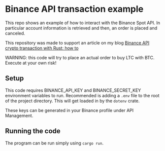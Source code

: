 # Binance API transaction example

This repo shows an example of how to interact with the Binance Spot API. In particular account information is retrieved and then, an order is placed and canceled.

This repository was made to support an article on my blog [Binance API crypto transaction with Rust: how to](https://tms-dev-blog.com/binance-api-crypto-transaction-with-rust-how-to)

WARNING: this code will try to place an actual order to buy LTC with BTC. Execute at your own risk!

## Setup

This code requires BINANCE_API_KEY and BINANCE_SECRET_KEY environment variables to run. Recommended is adding a `.env` file to the root of the project directory. This will get loaded in by the `dotenv` crate.

These keys can be generated in your Binance profile under API Management.

## Running the code

The program can be run simply using `cargo run`.
